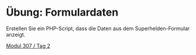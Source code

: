 # Übung: Formulardaten

Erstellen Sie ein PHP-Script, dass die Daten aus dem Superhelden-Formular anzeigt.
 
 [Modul 307 / Tag 2](/ilv.307/02-modul-307)
<!--stackedit_data:
eyJoaXN0b3J5IjpbLTE4MTQ3MDA5NTVdfQ==
-->